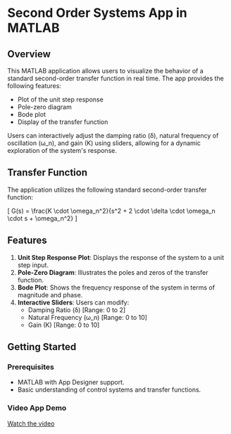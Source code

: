 # Second Order Systems App in MATLAB

## Overview

This MATLAB application allows users to visualize the behavior of a standard second-order transfer function in real time. The app provides the following features:

- Plot of the unit step response
- Pole-zero diagram
- Bode plot
- Display of the transfer function

Users can interactively adjust the damping ratio (δ), natural frequency of oscillation (ω_n), and gain (K) using sliders, allowing for a dynamic exploration of the system's response.

## Transfer Function

The application utilizes the following standard second-order transfer function:

\[ G(s) = \frac{K \cdot \omega_n^2}{s^2 + 2 \cdot \delta \cdot \omega_n \cdot s + \omega_n^2} \]

## Features

1. **Unit Step Response Plot**: Displays the response of the system to a unit step input.
2. **Pole-Zero Diagram**: Illustrates the poles and zeros of the transfer function.
3. **Bode Plot**: Shows the frequency response of the system in terms of magnitude and phase.
4. **Interactive Sliders**: Users can modify:
   - Damping Ratio (δ) [Range: 0 to 2]
   - Natural Frequency (ω_n) [Range: 0 to 10]
   - Gain (K) [Range: 0 to 10]

## Getting Started

### Prerequisites

- MATLAB with App Designer support.
- Basic understanding of control systems and transfer functions.

### Video App Demo

[Watch the video](https://www.youtube.com/watch?v=Q38KdlibB_I)




